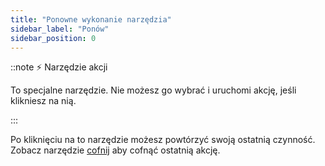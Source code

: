 ```yaml
---
title: "Ponowne wykonanie narzędzia"
sidebar_label: "Ponów"
sidebar_position: 0
---
```


::note ⚡ Narzędzie akcji

To specjalne narzędzie. Nie możesz go wybrać i uruchomi akcję, jeśli klikniesz na nią.

:::

Po kliknięciu na to narzędzie możesz powtórzyć swoją ostatnią czynność. Zobacz narzędzie [cofnij](undo) aby cofnąć ostatnią akcję.
